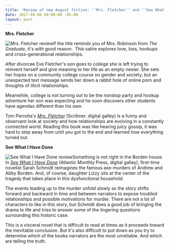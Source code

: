 ```yaml
---
title: 'Review of new August fiction: ''Mrs. Fletcher'' and ''See What I Have Done'''
date: 2017-08-08 00:00:00 -05:00
layout: post
---
```


**Mrs. Fletcher**

![Mrs. Fletcher review](images/51vUi8fbGCL._SX329_BO1204203200_-199x300.jpg)If the title reminds you of Mrs. Robinson from _The Graduate_, it's with good reason.  This satire explores love, loss, hookups and cross-generational relationships.

After divorcee Eve Fletcher's son goes to college she is left trying to reinvent herself and give meaning to her life as an empty nester. She sets her hopes on a community college course on gender and society, but an unexpected text message sends her down a rabbit hole of online porn and thoughts of illicit relationships.

Meanwhile, college is not turning out to be the nonstop party and hookup adventure her son was expecting and he soon discovers other students have agendas different than his own.

Tom Perrotta's [_Mrs. Fletcher_](http://amzn.to/2wqgqqV) (Scribner, digital galley) is a funny and observant look at society and how relationships are evolving in a constantly connected world. Reading this book was like hearing juicy gossip, it was hard to step away from until you got to the end and learned how everything turned out.

**See What I Have Done**

![See What I Have Done review](images/51IRJlV6lvL._SX329_BO1204203200_-199x300.jpg)Something is not right in the Borden house. In [_See What I Have Done_](http://amzn.to/2hGvfCo) (Atlantic Monthly Press, digital galley), first-time novelist Sarah Schmidt reimagines the famous axe-murders of Andrew and Abby Borden. And, of course, daughter Lizzy sits at the center of the tragedy that takes place in this dysfunctional household.

The events leading up to the murder unfold slowly as the story shifts forward and backward in time and between narrators to expose troubled relationships and possible motivations for murder. There are not a lot of characters to like in this story, but Schmidt does a good job of bringing the drama to life and tries to answer some of the lingering questions surrounding this historic case.

This is a visceral novel that is difficult to read at times as it proceeds toward the inevitable conclusion. But it's also difficult to put down as you try to determine which of the books narrators are the most unreliable. And which are telling the truth.

